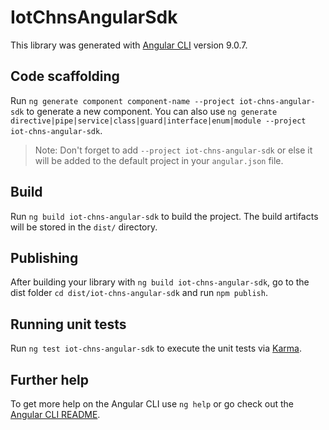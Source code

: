 # IotChnsAngularSdk

This library was generated with [Angular CLI](https://github.com/angular/angular-cli) version 9.0.7.

## Code scaffolding

Run `ng generate component component-name --project iot-chns-angular-sdk` to generate a new component. You can also use `ng generate directive|pipe|service|class|guard|interface|enum|module --project iot-chns-angular-sdk`.
> Note: Don't forget to add `--project iot-chns-angular-sdk` or else it will be added to the default project in your `angular.json` file. 

## Build

Run `ng build iot-chns-angular-sdk` to build the project. The build artifacts will be stored in the `dist/` directory.

## Publishing

After building your library with `ng build iot-chns-angular-sdk`, go to the dist folder `cd dist/iot-chns-angular-sdk` and run `npm publish`.

## Running unit tests

Run `ng test iot-chns-angular-sdk` to execute the unit tests via [Karma](https://karma-runner.github.io).

## Further help

To get more help on the Angular CLI use `ng help` or go check out the [Angular CLI README](https://github.com/angular/angular-cli/blob/master/README.md).
